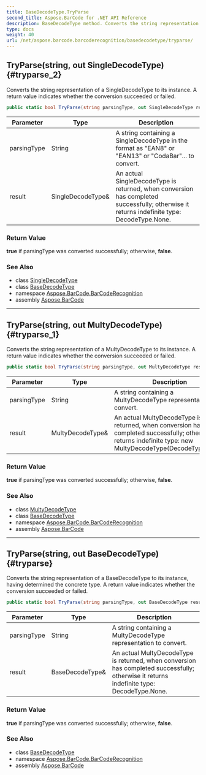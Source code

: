 ```yaml
---
title: BaseDecodeType.TryParse
second_title: Aspose.BarCode for .NET API Reference
description: BaseDecodeType method. Converts the string representation of a SingleDecodeType to its instance. A return value indicates whether the conversion succeeded or failed
type: docs
weight: 40
url: /net/aspose.barcode.barcoderecognition/basedecodetype/tryparse/
---
```

## TryParse(string, out SingleDecodeType) {#tryparse_2}

Converts the string representation of a SingleDecodeType to its instance. A return value indicates whether the conversion succeeded or failed.

```csharp
public static bool TryParse(string parsingType, out SingleDecodeType result)
```

| Parameter | Type | Description |
| --- | --- | --- |
| parsingType | String | A string containing a SingleDecodeType in the format as "EAN8" or "EAN13" or "CodaBar"... to convert. |
| result | SingleDecodeType& | An actual SingleDecodeType is returned, when conversion has completed successfully; otherwise it returns indefinite type: DecodeType.None. |

### Return Value

**true** if parsingType was converted successfully; otherwise, **false**.

### See Also

* class [SingleDecodeType](../../singledecodetype/)
* class [BaseDecodeType](../)
* namespace [Aspose.BarCode.BarCodeRecognition](../../../aspose.barcode.barcoderecognition/)
* assembly [Aspose.BarCode](../../../)

---

## TryParse(string, out MultyDecodeType) {#tryparse_1}

Converts the string representation of a MultyDecodeType to its instance. A return value indicates whether the conversion succeeded or failed.

```csharp
public static bool TryParse(string parsingType, out MultyDecodeType result)
```

| Parameter | Type | Description |
| --- | --- | --- |
| parsingType | String | A string containing a MultyDecodeType representation to convert. |
| result | MultyDecodeType& | An actual MultyDecodeType is returned, when conversion has completed successfully; otherwise it returns indefinite type: new MultyDecodeType(DecodeType.None) |

### Return Value

**true** if parsingType was converted successfully; otherwise, **false**.

### See Also

* class [MultyDecodeType](../../multydecodetype/)
* class [BaseDecodeType](../)
* namespace [Aspose.BarCode.BarCodeRecognition](../../../aspose.barcode.barcoderecognition/)
* assembly [Aspose.BarCode](../../../)

---

## TryParse(string, out BaseDecodeType) {#tryparse}

Converts the string representation of a BaseDecodeType to its instance, having determined the concrete type. A return value indicates whether the conversion succeeded or failed.

```csharp
public static bool TryParse(string parsingType, out BaseDecodeType result)
```

| Parameter | Type | Description |
| --- | --- | --- |
| parsingType | String | A string containing a MultyDecodeType representation to convert. |
| result | BaseDecodeType& | An actual MultyDecodeType is returned, when conversion has completed successfully; otherwise it returns indefinite type: DecodeType.None. |

### Return Value

**true** if parsingType was converted successfully; otherwise, **false**.

### See Also

* class [BaseDecodeType](../)
* namespace [Aspose.BarCode.BarCodeRecognition](../../../aspose.barcode.barcoderecognition/)
* assembly [Aspose.BarCode](../../../)


